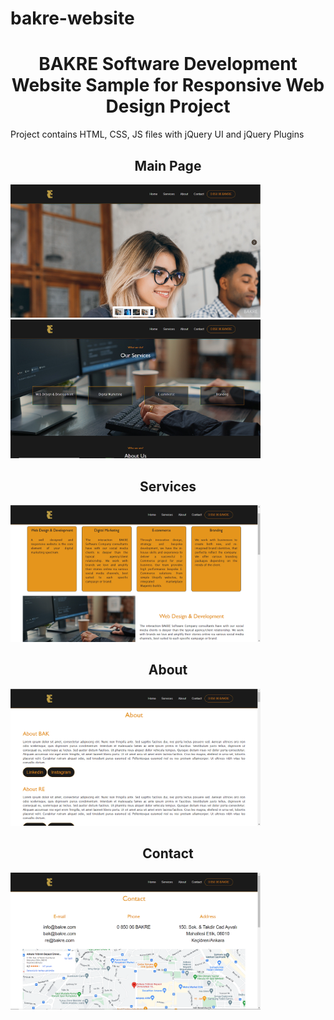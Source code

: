 # bakre-website
<h1 style="text-align:center"><b>BAKRE Software Development Website Sample for Responsive Web Design Project</b></h1>

<p> Project contains HTML, CSS, JS files with jQuery UI and jQuery Plugins</p>

<h2 style="text-align:center">Main Page</h2>
<img style="display:inline !important;" src="/screenshots/1.png" width="400px">
<img style="display:inline !important;" src="/screenshots/2.png" width="400px">

<h2 style="text-align:center">Services</h2>
<img src="/screenshots/3.png" width="400px">

<h2 style="text-align:center">About</h2>
<img src="/screenshots/4.png" width="400px">

<h2 style="text-align:center">Contact</h2>
<img src="/screenshots/5.png" width="400px">

